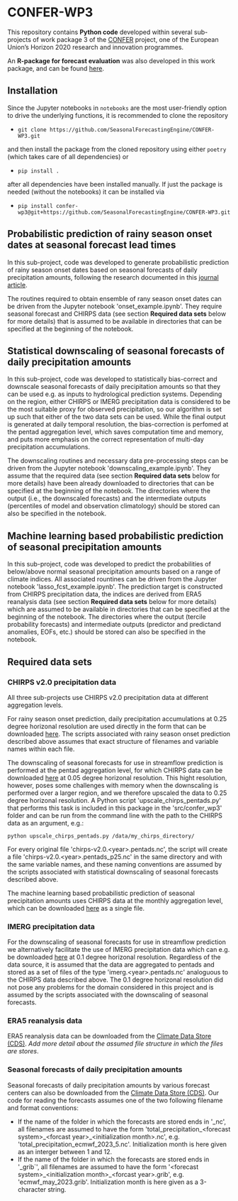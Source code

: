 # CONFER-WP3
This repository contains **Python code** developed within several sub-projects of work package 3 of the [CONFER](https://confer-h2020.eu/) project, one of the European Union’s Horizon 2020 research and innovation programmes.

An **R-package for forecast evaluation** was also developed in this work package, and can be found [here](https://github.com/SeasonalForecastingEngine/SeaVal).



## Installation

Since the Jupyter notebooks in `notebooks` are the most user-friendly option to drive the underlying functions, it is recommended to clone the repository
* `git clone https://github.com/SeasonalForecastingEngine/CONFER-WP3.git`

and then install the package from the cloned repository using either `poetry` (which takes care of all dependencies) or
* `pip install .`

after all dependencies have been installed manually. If just the package is needed (without the notebooks) it can be installed via
* `pip install confer-wp3@git+https://github.com/SeasonalForecastingEngine/CONFER-WP3.git`



## Probabilistic prediction of rainy season onset dates at seasonal forecast lead times

In this sub-project, code was developed to generate probabilistic prediction of rainy season onset dates based on seasonal forecasts of daily precipitation amounts, following the research documented in this [journal article](https://link.springer.com/article/10.1007/s00382-023-07085-y).

The routines required to obtain ensemble of rany season onset dates can be driven from the Jupyter notebook 'onset_example.ipynb'. They require seasonal forecast and CHIRPS data (see section **Required data sets** below for more details) that is assumed to be available in directories that can be specified at the beginning of the notebook.



## Statistical downscaling of seasonal forecasts of daily precipitation amounts

In this sub-project, code was developed to statistically bias-correct and downscale seasonal forecasts of daily precipitation amounts so that they can be used e.g. as inputs to hydrological prediction systems. Depending on the region, either CHIRPS or IMERG precipitation data is considered to be the most suitable proxy for observed precipitation, so our algorithm is set up such that either of the two data sets can be used. While the final output is generated at daily temporal resolution, the bias-correction is perfomed at the pentad aggregation level, which saves computation time and memory, and puts more emphasis on the correct representation of multi-day precipitation accumulations.

The downscaling routines and necessary data pre-processing steps can be driven from the Jupyter notebook 'downscaling_example.ipynb'. They assume that the required data (see section **Required data sets** below for more details) have been already downloaded to directories that can be specified at the beginning of the notebook. The directories where the output (i.e., the downscaled forecasts) and the intermediate outputs (percentiles of model and observation climatology) should be stored can also be specified in the notebook.



## Machine learning based probabilistic prediction of seasonal precipitation amounts

In this sub-project, code was developed to predict the probabilities of below/above normal seasonal precipitation amounts based on a range of climate indices. All associated rountines can be driven from the Jupyter notebook 'lasso_fcst_example.ipynb'. The prediction target is constructed from CHIRPS precipitation data, the indices are derived from ERA5 reanalysis data (see section **Required data sets** below for more details) which are assumed to be available in directories that can be specified at the beginning of the notebook. The directories where the output (tercile probability forecasts) and intermediate outputs (predictor and predictand anomalies, EOFs, etc.) should be stored can also be specified in the notebook.



## Required data sets

### CHIRPS v2.0 precipitation data

All three sub-projects use CHIRPS v2.0 precipitation data at different aggregation levels.

For rainy season onset prediction, daily precipitation accumulations at 0.25 degree horizonal resolution are used directly in the form that can be downloaded [here](https://data.chc.ucsb.edu/products/CHIRPS-2.0/global_daily/netcdf/p25/). The scripts associated with rainy season onset prediction described above assumes that exact structure of filenames and variable names within each file.

The downscaling of seasonal forecasts for use in streamflow prediction is performed at the pentad aggregation level, for which CHIRPS data can be downloaded [here](https://data.chc.ucsb.edu/products/CHIRPS-2.0/global_pentad/netcdf/) at 0.05 degree horizonal resolution. This hight resolution, however, poses some challenges with memory when the downscaling is performed over a larger region, and we therefore upscaled the data to 0.25 degree horizonal resolution. A Python script 'upscale_chirps_pentads.py' that performs this task is included in this package in the 'src/confer_wp3' folder and can be run from the command line with the path to the CHIRPS data as an argument, e.g.:

`python upscale_chirps_pentads.py /data/my_chirps_directory/`

For every original file 'chirps-v2.0.<year\>.pentads.nc', the script will create a file 'chirps-v2.0.<year\>.pentads_p25.nc' in the same directory and with the same variable names, and these naming conventions are assumed by the scripts associated with statistical downscaling of seasonal forecasts described above.

The machine learning based probabilistic prediction of seasonal precipitation amounts uses CHIRPS data at the monthly aggregation level, which can be downloaded [here](https://data.chc.ucsb.edu/products/CHIRPS-2.0/global_monthly/netcdf/) as a single file.


### IMERG precipitation data

For the downscaling of seasonal forecasts for use in streamflow prediction we alternatively facilitate the use of IMERG precipitation data which can e.g. be downloaded [here](https://disc.gsfc.nasa.gov/datasets/GPM_3IMERGHH_06/summary?keywords=%22IMERG%20final%22) at 0.1 degree horizonal resolution. Regardless of the data source, it is assumed that the data are aggregated to pentads and stored as a set of files of the type 'imerg.<year\>.pentads.nc' analoguous to the CHIRPS data described above. The 0.1 degree horizonal resolution did not pose any problems for the domain considered in this project and is assumed by the scripts associated with the downscaling of seasonal forecasts.


### ERA5 reanalysis data

ERA5 reanalysis data can be downloaded from the [Climate Data Store (CDS)](https://cds.climate.copernicus.eu/#!/home). *Add more detail about the assumed file structure in which the files are stores*.


### Seasonal forecasts of daily precipitation amounts

Seasonal forecasts of daily precipitation amounts by various forecast centers can also be downloaded from the [Climate Data Store (CDS)](https://cds.climate.copernicus.eu/#!/home). Our code for reading the forecasts assumes one of the two following filename and format conventions:
* If the name of the folder in which the forecasts are stored ends in '_nc', all filenames are assumed to have the form 'total_precipitation\_<forecast system\>\_<forcast year\>\_<initialization month\>.nc', e.g. 'total_precipitation_ecmwf_2023_5.nc'. Initialization month is here given as an interger between 1 and 12.
* If the name of the folder in which the forecasts are stored ends in '_grib`', all filenames are assumed to have the form '<forecast system\>\_<initialization month\>\_<forcast year\>.grib', e.g. 'ecmwf_may_2023.grib'. Initialization month is here given as a 3-character string.

